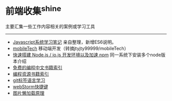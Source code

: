 # 前端收集<sup>shine</sup>

主要汇集一些工作内容相关的案例或学习工具

---

* [Javascript系统学习笔记](javascript_01.md) 亲自整理，新增ES6说明。
* [mobileTech](mobileTech.md) 移动端开发（转摘jtyjty99999/mobileTech）
* [快速搭建 Node.js / io.js 开发环境以及加速 npm](install_nodejs.md) 同一系统下安装多个node版本介绍
* [免费的编程中文书籍索引](books.md)
* [编程资源书籍索引](books2.md)
* [git标签语言学习](gitHub_README.md)
* [webStorm快捷键](webStorm.md)
* [图片懒加载原理](lazyload.md)
